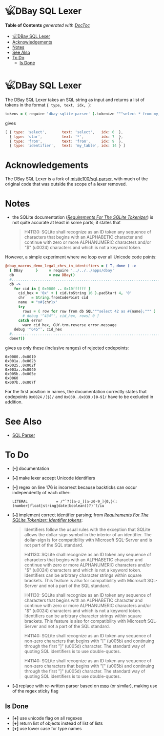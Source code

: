 
# 𓆤DBay SQL Lexer


<!-- START doctoc generated TOC please keep comment here to allow auto update -->
<!-- DON'T EDIT THIS SECTION, INSTEAD RE-RUN doctoc TO UPDATE -->
**Table of Contents**  *generated with [DocToc](https://github.com/thlorenz/doctoc)*

- [𓆤DBay SQL Lexer](#%F0%93%86%A4dbay-sql-lexer)
- [Acknowledgements](#acknowledgements)
- [Notes](#notes)
- [See Also](#see-also)
- [To Do](#to-do)
  - [Is Done](#is-done)

<!-- END doctoc generated TOC please keep comment here to allow auto update -->



# 𓆤DBay SQL Lexer

The DBay SQL Lexer takes an SQL string as input and returns a list of tokens in the format `{ type, text,
idx, }`:

```coffee
tokens = ( require 'dbay-sqlite-parser' ).tokenize """select * from my_table"""
```

gives

```js
[ { type: 'select',       text: 'select',   idx: 0  },
  { type: 'star',         text: '*',        idx: 7  },
  { type: 'from',         text: 'from',     idx: 9  },
  { type: 'identifier',   text: 'my_table', idx: 14 } ]
```


# Acknowledgements

The DBay SQL Lexer is a fork of [mistic100/sql-parser](https://github.com/mistic100/sql-parser), with much
of the original code that was outside the scope of a lexer removed.

# Notes

* the SQLite documentation ([*Requirements For The SQLite Tokenizer*](https://www.sqlite.org/draft/tokenreq.html)) is not quite
  accurate at least in some parts; it states that

  > H41130: SQLite shall recognize as an ID token any sequence of characters that begins with an ALPHABETIC
  > character and continue with zero or more ALPHANUMERIC characters and/or "$" (u0024) characters and which
  > is not a keyword token.

However, a simple experiment where we loop over all Unicode code points:

```coffee
@dbay_macros_demo_legal_chrs_in_identifiers = ( T, done ) ->
  { DBay      }     = require '../../../apps/dbay'
  db                = new DBay()
  #.........................................................................................................
  db ->
    for cid in [ 0x0000 .. 0x10ffffff ]
      cid_hex = '0x' + ( cid.toString 16 ).padStart 4, '0'
      chr   = String.fromCodePoint cid
      name  = "x#{chr}x"
      try
        rows = ( row for row from db SQL"""select 42 as #{name};""" )
        # debug '^434^', cid_hex, rows[ 0 ]
      catch error
        warn cid_hex, GUY.trm.reverse error.message
    debug '^645^', cid_hex
  #.........................................................................................................
  done?()
```

gives us only these (inclusive ranges) of rejected codepoints:

```
0x0000..0x0019
0x001a..0x0023
0x0025..0x002f
0x003a..0x0040
0x005b..0x005e
0x0060
0x007b..0x007f
```

For the first position in names, the documentation correctly states that codepoints `0x0024` `/[$]/` and
`0x030..0x039` `/[0-9]/` have to be excluded in addition.

# See Also

* [SQL Parser](https://github.com/taozhi8833998/node-sql-parser)


# To Do

* **[–]** documentation
* **[–]** make lexer accept Unicode identifiers
* **[–]** regex on line 176 is incorrect because backticks can occur independently of each other:

  ```
  LITERAL             = /^`?([a-z_][a-z0-9_]{0,}(:(number|float|string|date|boolean))?)`?/iu
  ```

* **[–]** implement correct identifier parsing; from [*Requirements For The SQLite Tokenizer: Identifier
  tokens*](https://www.sqlite.org/draft/tokenreq.html):

  > Identifiers follow the usual rules with the exception that SQLite allows the dollar-sign symbol in the
  > interior of an identifier. The dollar-sign is for compatibility with Microsoft SQL-Server and is not
  > part of the SQL standard.
  >
  > H41130: SQLite shall recognize as an ID token any sequence of characters that begins with an ALPHABETIC
  > character and continue with zero or more ALPHANUMERIC characters and/or "$" (u0024) characters and which
  > is not a keyword token. Identifiers can be arbitrary character strings within square brackets. This
  > feature is also for compatibility with Microsoft SQL-Server and not a part of the SQL standard.
  >
  > H41130: SQLite shall recognize as an ID token any sequence of characters that begins with an ALPHABETIC
  > character and continue with zero or more ALPHANUMERIC characters and/or "$" (u0024) characters and which
  > is not a keyword token. Identifiers can be arbitrary character strings within square brackets. This
  > feature is also for compatibility with Microsoft SQL-Server and not a part of the SQL standard.
  >
  > H41140: SQLite shall recognize as an ID token any sequence of non-zero characters that begins with "["
  > (u005b) and continuing through the first "]" (u005d) character. The standard way of quoting SQL
  > identifiers is to use double-quotes.
  >
  > H41140: SQLite shall recognize as an ID token any sequence of non-zero characters that begins with "["
  > (u005b) and continuing through the first "]" (u005d) character. The standard way of quoting SQL
  > identifiers is to use double-quotes.

* **[–]** replace with re-written parser based on [moo](https://github.com/no-context/moo) (or similar),
  making use of the regex stick`y` flag


## Is Done

* **[+]** use `u`nicode flag on all regexes
* **[+]** return list of objects instead of list of lists
* **[+]** use lower case for type names

